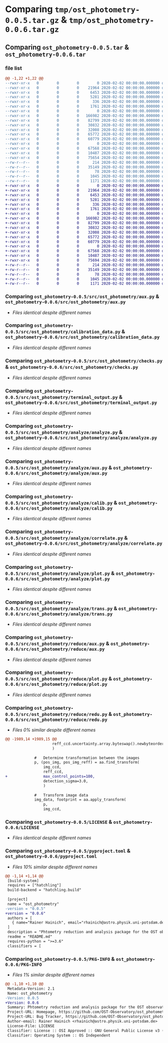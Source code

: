 # Comparing `tmp/ost_photometry-0.0.5.tar.gz` & `tmp/ost_photometry-0.0.6.tar.gz`

## Comparing `ost_photometry-0.0.5.tar` & `ost_photometry-0.0.6.tar`

### file list

```diff
@@ -1,22 +1,22 @@
--rwxr-xr-x   0        0        0        0 2020-02-02 00:00:00.000000 ost_photometry-0.0.5/src/ost_photometry/__init__.py
--rwxr-xr-x   0        0        0    21964 2020-02-02 00:00:00.000000 ost_photometry-0.0.5/src/ost_photometry/aux.py
--rwxr-xr-x   0        0        0     6453 2020-02-02 00:00:00.000000 ost_photometry-0.0.5/src/ost_photometry/calibration_data.py
--rwxr-xr-x   0        0        0     5281 2020-02-02 00:00:00.000000 ost_photometry-0.0.5/src/ost_photometry/checks.py
--rwxr-xr-x   0        0        0      336 2020-02-02 00:00:00.000000 ost_photometry-0.0.5/src/ost_photometry/style.py
--rwxr-xr-x   0        0        0     1761 2020-02-02 00:00:00.000000 ost_photometry-0.0.5/src/ost_photometry/terminal_output.py
--rwxr-xr-x   0        0        0        0 2020-02-02 00:00:00.000000 ost_photometry-0.0.5/src/ost_photometry/analyze/__init__.py
--rwxr-xr-x   0        0        0   166982 2020-02-02 00:00:00.000000 ost_photometry-0.0.5/src/ost_photometry/analyze/analyze.py
--rwxr-xr-x   0        0        0    82799 2020-02-02 00:00:00.000000 ost_photometry-0.0.5/src/ost_photometry/analyze/aux.py
--rwxr-xr-x   0        0        0    30832 2020-02-02 00:00:00.000000 ost_photometry-0.0.5/src/ost_photometry/analyze/calib.py
--rwxr-xr-x   0        0        0    32008 2020-02-02 00:00:00.000000 ost_photometry-0.0.5/src/ost_photometry/analyze/correlate.py
--rwxr-xr-x   0        0        0    65772 2020-02-02 00:00:00.000000 ost_photometry-0.0.5/src/ost_photometry/analyze/plot.py
--rwxr-xr-x   0        0        0    60779 2020-02-02 00:00:00.000000 ost_photometry-0.0.5/src/ost_photometry/analyze/trans.py
--rwxr-xr-x   0        0        0        0 2020-02-02 00:00:00.000000 ost_photometry-0.0.5/src/ost_photometry/reduce/__init__.py
--rwxr-xr-x   0        0        0    67568 2020-02-02 00:00:00.000000 ost_photometry-0.0.5/src/ost_photometry/reduce/aux.py
--rwxr-xr-x   0        0        0    10487 2020-02-02 00:00:00.000000 ost_photometry-0.0.5/src/ost_photometry/reduce/plot.py
--rwxr-xr-x   0        0        0    75654 2020-02-02 00:00:00.000000 ost_photometry-0.0.5/src/ost_photometry/reduce/redu.py
--rw-r--r--   0        0        0      214 2020-02-02 00:00:00.000000 ost_photometry-0.0.5/.gitignore
--rw-r--r--   0        0        0    35149 2020-02-02 00:00:00.000000 ost_photometry-0.0.5/LICENSE
--rw-r--r--   0        0        0       78 2020-02-02 00:00:00.000000 ost_photometry-0.0.5/README.md
--rw-r--r--   0        0        0     1045 2020-02-02 00:00:00.000000 ost_photometry-0.0.5/pyproject.toml
--rw-r--r--   0        0        0     1171 2020-02-02 00:00:00.000000 ost_photometry-0.0.5/PKG-INFO
+-rwxr-xr-x   0        0        0        0 2020-02-02 00:00:00.000000 ost_photometry-0.0.6/src/ost_photometry/__init__.py
+-rwxr-xr-x   0        0        0    21964 2020-02-02 00:00:00.000000 ost_photometry-0.0.6/src/ost_photometry/aux.py
+-rwxr-xr-x   0        0        0     6453 2020-02-02 00:00:00.000000 ost_photometry-0.0.6/src/ost_photometry/calibration_data.py
+-rwxr-xr-x   0        0        0     5281 2020-02-02 00:00:00.000000 ost_photometry-0.0.6/src/ost_photometry/checks.py
+-rwxr-xr-x   0        0        0      336 2020-02-02 00:00:00.000000 ost_photometry-0.0.6/src/ost_photometry/style.py
+-rwxr-xr-x   0        0        0     1761 2020-02-02 00:00:00.000000 ost_photometry-0.0.6/src/ost_photometry/terminal_output.py
+-rwxr-xr-x   0        0        0        0 2020-02-02 00:00:00.000000 ost_photometry-0.0.6/src/ost_photometry/analyze/__init__.py
+-rwxr-xr-x   0        0        0   166982 2020-02-02 00:00:00.000000 ost_photometry-0.0.6/src/ost_photometry/analyze/analyze.py
+-rwxr-xr-x   0        0        0    82799 2020-02-02 00:00:00.000000 ost_photometry-0.0.6/src/ost_photometry/analyze/aux.py
+-rwxr-xr-x   0        0        0    30832 2020-02-02 00:00:00.000000 ost_photometry-0.0.6/src/ost_photometry/analyze/calib.py
+-rwxr-xr-x   0        0        0    32008 2020-02-02 00:00:00.000000 ost_photometry-0.0.6/src/ost_photometry/analyze/correlate.py
+-rwxr-xr-x   0        0        0    65772 2020-02-02 00:00:00.000000 ost_photometry-0.0.6/src/ost_photometry/analyze/plot.py
+-rwxr-xr-x   0        0        0    60779 2020-02-02 00:00:00.000000 ost_photometry-0.0.6/src/ost_photometry/analyze/trans.py
+-rwxr-xr-x   0        0        0        0 2020-02-02 00:00:00.000000 ost_photometry-0.0.6/src/ost_photometry/reduce/__init__.py
+-rwxr-xr-x   0        0        0    67568 2020-02-02 00:00:00.000000 ost_photometry-0.0.6/src/ost_photometry/reduce/aux.py
+-rwxr-xr-x   0        0        0    10487 2020-02-02 00:00:00.000000 ost_photometry-0.0.6/src/ost_photometry/reduce/plot.py
+-rwxr-xr-x   0        0        0    75694 2020-02-02 00:00:00.000000 ost_photometry-0.0.6/src/ost_photometry/reduce/redu.py
+-rw-r--r--   0        0        0      214 2020-02-02 00:00:00.000000 ost_photometry-0.0.6/.gitignore
+-rw-r--r--   0        0        0    35149 2020-02-02 00:00:00.000000 ost_photometry-0.0.6/LICENSE
+-rw-r--r--   0        0        0       78 2020-02-02 00:00:00.000000 ost_photometry-0.0.6/README.md
+-rw-r--r--   0        0        0     1045 2020-02-02 00:00:00.000000 ost_photometry-0.0.6/pyproject.toml
+-rw-r--r--   0        0        0     1171 2020-02-02 00:00:00.000000 ost_photometry-0.0.6/PKG-INFO
```

### Comparing `ost_photometry-0.0.5/src/ost_photometry/aux.py` & `ost_photometry-0.0.6/src/ost_photometry/aux.py`

 * *Files identical despite different names*

### Comparing `ost_photometry-0.0.5/src/ost_photometry/calibration_data.py` & `ost_photometry-0.0.6/src/ost_photometry/calibration_data.py`

 * *Files identical despite different names*

### Comparing `ost_photometry-0.0.5/src/ost_photometry/checks.py` & `ost_photometry-0.0.6/src/ost_photometry/checks.py`

 * *Files identical despite different names*

### Comparing `ost_photometry-0.0.5/src/ost_photometry/terminal_output.py` & `ost_photometry-0.0.6/src/ost_photometry/terminal_output.py`

 * *Files identical despite different names*

### Comparing `ost_photometry-0.0.5/src/ost_photometry/analyze/analyze.py` & `ost_photometry-0.0.6/src/ost_photometry/analyze/analyze.py`

 * *Files identical despite different names*

### Comparing `ost_photometry-0.0.5/src/ost_photometry/analyze/aux.py` & `ost_photometry-0.0.6/src/ost_photometry/analyze/aux.py`

 * *Files identical despite different names*

### Comparing `ost_photometry-0.0.5/src/ost_photometry/analyze/calib.py` & `ost_photometry-0.0.6/src/ost_photometry/analyze/calib.py`

 * *Files identical despite different names*

### Comparing `ost_photometry-0.0.5/src/ost_photometry/analyze/correlate.py` & `ost_photometry-0.0.6/src/ost_photometry/analyze/correlate.py`

 * *Files identical despite different names*

### Comparing `ost_photometry-0.0.5/src/ost_photometry/analyze/plot.py` & `ost_photometry-0.0.6/src/ost_photometry/analyze/plot.py`

 * *Files identical despite different names*

### Comparing `ost_photometry-0.0.5/src/ost_photometry/analyze/trans.py` & `ost_photometry-0.0.6/src/ost_photometry/analyze/trans.py`

 * *Files identical despite different names*

### Comparing `ost_photometry-0.0.5/src/ost_photometry/reduce/aux.py` & `ost_photometry-0.0.6/src/ost_photometry/reduce/aux.py`

 * *Files identical despite different names*

### Comparing `ost_photometry-0.0.5/src/ost_photometry/reduce/plot.py` & `ost_photometry-0.0.6/src/ost_photometry/reduce/plot.py`

 * *Files identical despite different names*

### Comparing `ost_photometry-0.0.5/src/ost_photometry/reduce/redu.py` & `ost_photometry-0.0.6/src/ost_photometry/reduce/redu.py`

 * *Files 0% similar despite different names*

```diff
@@ -1989,14 +1989,15 @@
                     reff_ccd.uncertainty.array.byteswap().newbyteorder()
                     )
 
             #   Determine transformation between the images
             p, (pos_img, pos_img_reff) = aa.find_transform(
                 img_ccd,
                 reff_ccd,
+                max_control_points=100,
                 detection_sigma=3.0,
                 )
 
             #   Transform image data
             img_data, footprint = aa.apply_transform(
                 p,
                 img_ccd,
```

### Comparing `ost_photometry-0.0.5/LICENSE` & `ost_photometry-0.0.6/LICENSE`

 * *Files identical despite different names*

### Comparing `ost_photometry-0.0.5/pyproject.toml` & `ost_photometry-0.0.6/pyproject.toml`

 * *Files 10% similar despite different names*

```diff
@@ -1,14 +1,14 @@
 [build-system]
 requires = ["hatchling"]
 build-backend = "hatchling.build"
 
 [project]
 name = "ost_photometry"
-version = "0.0.5"
+version = "0.0.6"
 authors = [
   { name="Rainer Hainich", email="rhainich@astro.physik.uni-potsdam.de" },
 ]
 description = "Phtometry reduction and analysis package for the OST observatory"
 readme = "README.md"
 requires-python = ">=3.6"
 classifiers = [
```

### Comparing `ost_photometry-0.0.5/PKG-INFO` & `ost_photometry-0.0.6/PKG-INFO`

 * *Files 1% similar despite different names*

```diff
@@ -1,10 +1,10 @@
 Metadata-Version: 2.1
 Name: ost_photometry
-Version: 0.0.5
+Version: 0.0.6
 Summary: Phtometry reduction and analysis package for the OST observatory
 Project-URL: Homepage, https://github.com/OST-Observatory/ost_photometry_package
 Project-URL: Bug Tracker, https://github.com/OST-Observatory/ost_photometry_package/issues
 Author-email: Rainer Hainich <rhainich@astro.physik.uni-potsdam.de>
 License-File: LICENSE
 Classifier: License :: OSI Approved :: GNU General Public License v3 (GPLv3)
 Classifier: Operating System :: OS Independent
```

